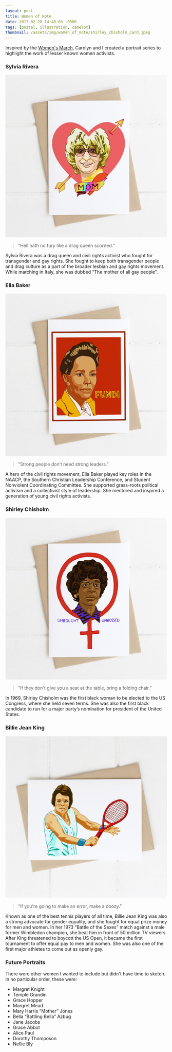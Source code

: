 ```yaml
---
layout: post
title: Women of Note
date: 2017-02-28 14:49:03 -0500
tags: [postal, illustration, camelot]
thumbnail: /assets/img/women_of_note/shirley_chisholm_card.jpeg
---
```


Inspired by the [Women's March](https://en.wikipedia.org/wiki/2017_Women%27s_March), Carolyn and I created a portrait series to highlight the work of lesser known women activists.

### Sylvia Rivera

<div class="image-series">
	<img class="prototype" src="/assets/img/women_of_note/sylvia_rivera_card.jpeg" alt="Sylvia Rivera A7 card"/>
</div>

> “Hell hath no fury like a drag queen scorned.”

Sylvia Rivera was a drag queen and civil rights activist who fought for transgender and gay rights. She fought to keep both transgender people and drag culture as a part of the broader lesbian and gay rights movement. While marching in Italy, she was dubbed “The mother of all gay people”.

### Ella Baker

<div class="image-series">
  <img class="prototype" src="/assets/img/women_of_note/ella_baker_card.jpeg" alt="Ella Baker A7 card"/>
</div>

> “Strong people don’t need strong leaders.”

A hero of the civil rights movement, Ella Baker played key roles in the NAACP, the Southern Christian Leadership Conference, and Student Nonviolent Coordinating Committee. She supported grass-roots political activism and a collectivist style of leadership. She mentored and inspired a generation of young civil rights activists.

### Shirley Chisholm

<div class="image-series">
    <img class="prototype" src="/assets/img/women_of_note/shirley_chisholm_card.jpeg" alt="Ella Baker A7 card"/>
</div>

> “If they don't give you a seat at the table, bring a folding chair.”

In 1969, Shirley Chisholm was the first black woman to be elected to the US Congress, where she held seven terms. She was also the first black candidate to run for a major party’s nomination for president of the United States.

### Billie Jean King

<div class="image-series">
  <img class="prototype" src="/assets/img/women_of_note/bjk_card.jpg" alt="Ella Baker A7 card"/>
</div>

> “If you're going to make an error, make a doozy.”

Known as one of the best tennis players of all time, Billie Jean King was also a strong advocate for gender equality, and she fought for equal prize money for men and women. In her 1973 “Battle of the Sexes” match against a male former Wimbledon champion, she beat him in front of 50 million TV viewers. After King threatened to boycott the US Open, it became the first tournament to offer equal pay to men and women. She was also one of the first major athletes to come out as openly gay.

### Future Portraits

There were other women I wanted to include but didn't have time to sketch. In no particular order, these were:

- Margret Knight
- Temple Grandin
- Grace Hopper
- Margret Mead
- Mary Harris “Mother” Jones
- Bella “Battling Bella” Azbug
- Jane Jacobs
- Grace Abbot
- Alice Paul
- Dorothy Thomposon
- Nellie Bly
